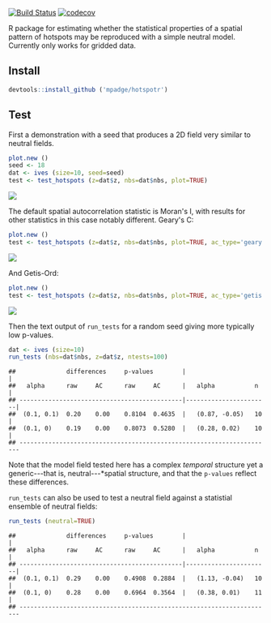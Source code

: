 [![Build Status](https://travis-ci.org/mpadge/hotspotr.svg?branch=master)](https://travis-ci.org/mpadge/hotspotr) [![codecov](https://codecov.io/gh/mpadge/hotspotr/branch/master/graph/badge.svg)](https://codecov.io/gh/mpadge/hotspotr)

R package for estimating whether the statistical properties of a spatial pattern of hotspots may be reproduced with a simple neutral model. Currently only works for gridded data.

Install
-------

``` r
devtools::install_github ('mpadge/hotspotr')
```

Test
----

First a demonstration with a seed that produces a 2D field very similar to neutral fields.

``` r
plot.new ()
seed <- 18
dat <- ives (size=10, seed=seed)
test <- test_hotspots (z=dat$z, nbs=dat$nbs, plot=TRUE)
```

![](README_files/figure-markdown_github/demo-moran-1.png)

The default spatial autocorrelation statistic is Moran's I, with results for other statistics in this case notably different. Geary's C:

``` r
plot.new ()
test <- test_hotspots (z=dat$z, nbs=dat$nbs, plot=TRUE, ac_type='geary')
```

![](README_files/figure-markdown_github/demo-geary-1.png)

And Getis-Ord:

``` r
plot.new ()
test <- test_hotspots (z=dat$z, nbs=dat$nbs, plot=TRUE, ac_type='getis')
```

![](README_files/figure-markdown_github/demo-getis-1.png)

Then the text output of `run_tests` for a random seed giving more typically low p-values.

``` r
dat <- ives (size=10)
run_tests (nbs=dat$nbs, z=dat$z, ntests=100)
```

    ##              differences     p-values        |                       |
    ##   alpha      raw     AC      raw     AC      |   alpha           n   |
    ## ---------------------------------------------|-----------------------|
    ##  (0.1, 0.1)  0.20    0.00    0.8104  0.4635  |   (0.87, -0.05)   10  |
    ##  (0.1, 0)    0.19    0.00    0.8073  0.5280  |   (0.28, 0.02)    10  |
    ## ----------------------------------------------------------------------

Note that the model field tested here has a complex *temporal* structure yet a generic---that is, neutral---\*spatial structure, and that the `p-values` reflect these differences.

`run_tests` can also be used to test a neutral field against a statistial ensemble of neutral fields:

``` r
run_tests (neutral=TRUE)
```

    ##              differences     p-values        |                       |
    ##   alpha      raw     AC      raw     AC      |   alpha           n   |
    ## ---------------------------------------------|-----------------------|
    ##  (0.1, 0.1)  0.29    0.00    0.4908  0.2884  |   (1.13, -0.04)   10  |
    ##  (0.1, 0)    0.28    0.00    0.6964  0.3564  |   (0.38, 0.01)    11  |
    ## ----------------------------------------------------------------------
